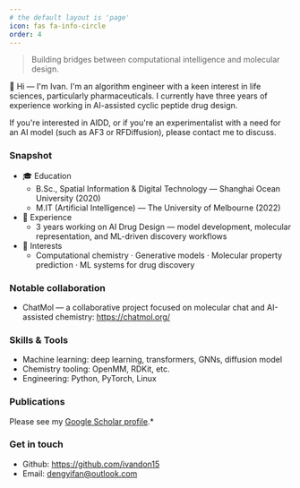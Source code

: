 ```yaml
---
# the default layout is 'page'
icon: fas fa-info-circle
order: 4
---
```


> Building bridges between computational intelligence and molecular design.

👋 Hi — I'm Ivan. I'm an algorithm engineer with a keen interest in life sciences, particularly pharmaceuticals. I currently have three years of experience working in AI-assisted cyclic peptide drug design. 

If you're interested in AIDD, or if you're an experimentalist with a need for an AI model (such as AF3 or RFDiffusion), please contact me to discuss.

### Snapshot
- 🎓 Education
  - B.Sc., Spatial Information & Digital Technology — Shanghai Ocean University (2020)  
  - M.IT (Artificial Intelligence) — The University of Melbourne (2022)
- 💼 Experience
  - 3 years working on AI Drug Design — model development, molecular representation, and ML-driven discovery workflows
- 🔬 Interests
  - Computational chemistry · Generative models · Molecular property prediction · ML systems for drug discovery

### Notable collaboration
- ChatMol — a collaborative project focused on molecular chat and AI-assisted chemistry: https://chatmol.org/

### Skills & Tools
- Machine learning: deep learning, transformers, GNNs, diffusion model
- Chemistry tooling: OpenMM, RDKit, etc.
- Engineering: Python, PyTorch, Linux

### Publications
Please see my [Google Scholar profile](https://scholar.google.com/citations?hl=en&user=4f8SOSYAAAAJ&view_op=list_works&gmla=AH8HC4w0ui359seBuzQ07gW4o79AdelhgCH33R5yjvyzhlDJxff8N_zOIxP7S7qUfVQIkFJZENZpkBXBgm8DO26MU8nZP0gkv2qk7RRtIXLt2abxi5G-O859IbKCeNqaearmiwe3ecDJXVEORlhhjZxQiFM).*

### Get in touch
- Github: https://github.com/ivandon15  
- Email: dengyifan@outlook.com
